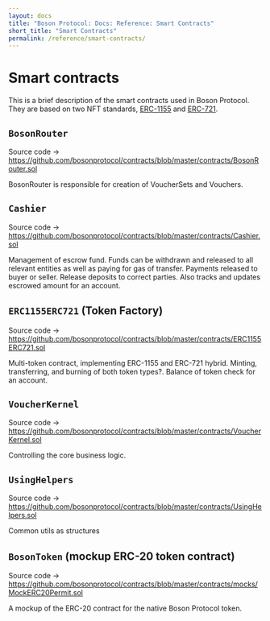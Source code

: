 ```yaml
---
layout: docs
title: "Boson Protocol: Docs: Reference: Smart Contracts"
short_title: "Smart Contracts"
permalink: /reference/smart-contracts/
---
```


# Smart contracts

This is a brief description of the smart contracts used in Boson Protocol. They
are based on two NFT standards,
[ERC-1155](https://eips.ethereum.org/EIPS/eip-1155) and
[ERC-721](https://eips.ethereum.org/EIPS/eip-721).

## `BosonRouter`

Source code →
<https://github.com/bosonprotocol/contracts/blob/master/contracts/BosonRouter.sol>

BosonRouter is responsible for creation of VoucherSets and Vouchers.

## `Cashier`

Source code →
<https://github.com/bosonprotocol/contracts/blob/master/contracts/Cashier.sol>

Management of escrow fund. Funds can be withdrawn and released to all relevant
entities as well as paying for gas of transfer. Payments released to buyer or
seller. Release deposits to correct parties. Also tracks and updates escrowed
amount for an account.

## `ERC1155ERC721` (Token Factory)

Source code →
<https://github.com/bosonprotocol/contracts/blob/master/contracts/ERC1155ERC721.sol>

Multi-token contract, implementing ERC-1155 and ERC-721 hybrid. Minting,
transferring, and burning of both token types?. Balance of token check for an
account.

## `VoucherKernel`

Source code →
<https://github.com/bosonprotocol/contracts/blob/master/contracts/VoucherKernel.sol>

Controlling the core business logic.

## `UsingHelpers`

Source code →
<https://github.com/bosonprotocol/contracts/blob/master/contracts/UsingHelpers.sol>

Common utils as structures

## `BosonToken` (mockup ERC-20 token contract)

Source code →
<https://github.com/bosonprotocol/contracts/blob/master/contracts/mocks/MockERC20Permit.sol>

A mockup of the ERC-20 contract for the native Boson Protocol token.
